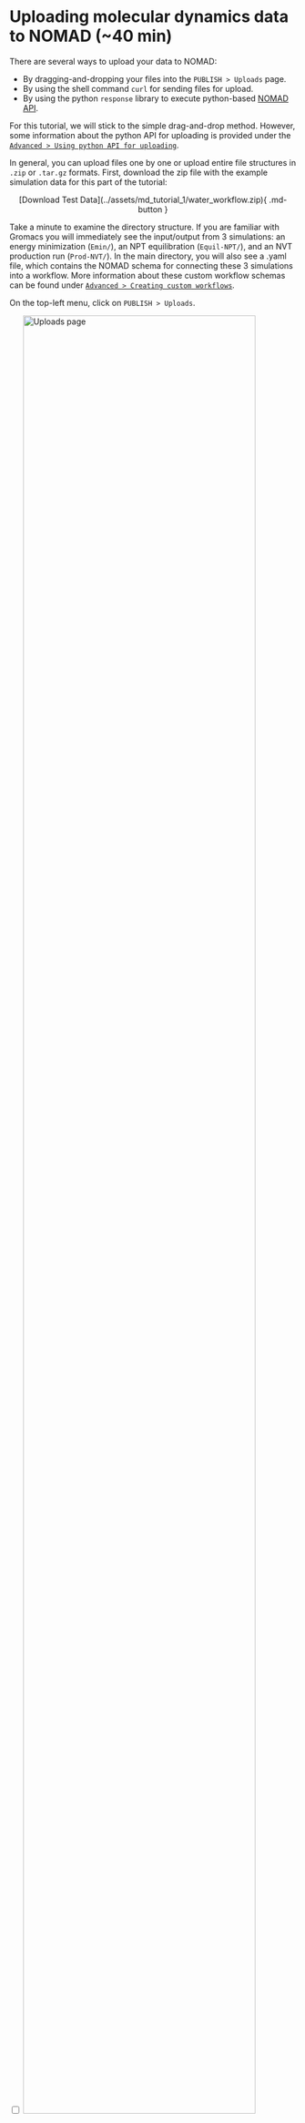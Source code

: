 # Uploading molecular dynamics data to NOMAD (~40 min)

There are several ways to upload your data to NOMAD:

- By dragging-and-dropping your files into the `PUBLISH > Uploads` page.
- By using the shell command `curl` for sending files for upload.
- By using the python `response` library to execute python-based [NOMAD API](../glossary/glossary.md/#api).

For this tutorial, we will stick to the simple drag-and-drop method. However, some information about the python API for uploading is provided under the [`Advanced > Using python API for uploading`](Advanced/Upload_API.md).

In general, you can upload files one by one or upload entire file structures in `.zip` or `.tar.gz` formats. First, download the zip file with the example simulation data for this part of the tutorial:

<center>
[Download Test Data](../assets/md_tutorial_1/water_workflow.zip){ .md-button }
</center>

Take a minute to examine the directory structure. If you are familiar with Gromacs you will immediately see the input/output from 3 simulations: an energy minimization (`Emin/`), an NPT equilibration (`Equil-NPT/`), and an NVT production run (`Prod-NVT/`). In the main directory, you will also see a .yaml file, which contains the NOMAD schema for connecting these 3 simulations into a workflow. More information about these custom workflow schemas can be found under [`Advanced > Creating custom workflows`](Advanced/part4.md).

On the top-left menu, click on `PUBLISH > Uploads`.

<div class="click-zoom">
    <label>
        <input type="checkbox">
        <img src="../assets/md_tutorial_1/navigate_uploads.png" alt="Uploads page" width="90%" title="Uploads page.">
    </label>
</div>


Then click on `CREATE A NEW UPLOAD` and either drag-and-drop the `water_workflow.zip` file directly onto the page or click on the `CLICK OR DROP FILES` button to find it in your local directories.

<div class="click-zoom">
    <label>
        <input type="checkbox">
        <img src="../assets/uploading_and_publishing/gwupload.gif" alt="GW upload gif" width="90%" title="Creating a new upload with DFT+GW data.">
    </label>
</div>


After the files are uploaded, a **processing** is triggered. In brief, NOMAD interprets the files and divides them into two categories: **mainfiles** and **auxiliary files**. In the same upload, there might be multiple mainfiles and auxiliary files organized in a folder tree structure.

???+ info

    The **mainfiles** are those files which are representative of a given computational calculation. The presence of a mainfile in the upload is required for NOMAD to recognize a calculation. NOMAD supports several computational codes for first principles calculations, molecular dynamics simulations, and lattice modeling, as well as workflow and database managers. Currently, both the Gromacs and Lammps packages are supported. We are also developing a *custom schema based on the H5MD format*, to allow users to upload simulation data run with any MD engine.

    For each supported code, NOMAD recognizes a single file as the mainfile. For example, the Gromacs mainfile is the native `.log` file created during the simulation. The remaining files that have not been identified as mainfiles are designated as **auxiliary files**. You can find further information about the various supported codes, mainfiles, and auxiliary files in the general NOMAD documentation under [Supported parsers](https://nomad-lab.eu/prod/v1/staging/docs/reference/parsers.html).


??? tip
    We recommend to keep as many auxiliary files as possible together with the mainfile, but without exceeding the uploads limit&mdash;32GB file size limit per upload. For the routine upload of simulations that exceed this limit, we suggest that you prune the trajectory file in advance, to store only a subset of the data on the NOMAD repository. In this case, the parsers should still correctly store the configurations as well as additional metadata dealing with the input parameters to the simulation.

    For special cases of larger simulations or datasets that must be stored in full, special processing procedures are required. In this case, you should contact the [NOMAD/FAIRmat team]() for assistance. Alternatively, you can post questions or requests on the [NOMAD MATSCI Community Discourse Forum](https://matsci.org/c/nomad/32).

During the processing, NOMAD will store the simulation data and *metadata* within the NOMAD *Metainfo* schema. In this case, the parsing should take ~ 30 seconds. You should now see the successfully processed data overview:

## Sections of the Uploads page

At the top of the uploads page, you can modify certain general metadata fields.

<div class="click-zoom">
    <label>
        <input type="checkbox">
        <img src="../assets/md_tutorial_1/water_workflow_header.png" alt="Top fields in uploads page." width="90%" title="Top fields in uploads page.">
    </label>
</div>

The name of the upload can be modify by clicking on the pen icon :fontawesome-solid-pen:. The other icons correspond to:

<!--Confirm with Lauri the icons-->
- :fontawesome-solid-user-group: _Manage members_: allows users to invite collaborators by defining co-authors and reviewers roles.
- :fontawesome-solid-cloud-arrow-down: _Download files_: downloads all files present in the upload.
- :fontawesome-solid-rotate-left: _Reload_: reloads the uploads page.
- :fontawesome-solid-rotate: _Reprocess_: triggers again the processing of the uploaded data.
- :fontawesome-solid-angle-left::fontawesome-solid-angle-right: _API_: generates a JSON response to use by the [NOMAD API](../glossary/glossary.md/#api).
- :fontawesome-solid-trash: _Delete the upload_: deletes completely the upload.

<!-- ## The NOMAD API
Another important functionality in NOMAD is being able to perform queries and analyze the resulting downloaded data from it. Once you have decided searching for a set of materials with certain properties and derived from your prefered methodology, NOMAD gives you another tool to perform a query via Application Programming Interface (API) queries or calls. This can be found by clicking the symbol `<>` at the top of the filter menus.
<!-- In [Part II](part2.md), you will learn how to use an API query to get GW data and work with it in a Jupyter Notebook for analysis and plotting of the DFT and GW band structure. -->

<!-- <div class="click-zoom">
    <label>
        <input type="checkbox">
        <img src="../assets/part1_explore/api.png" alt="API query" width="90%" title="Generating an API query from filters.">
    </label>
</div> -->


The remainder of the uploads page is divided in 4 sections. The first section, _(1) Prepare and upload your files_, shows the files and folder structure in the upload. You can add a `README.md` in the root directory and its content will be shown above this section..

<div class="click-zoom">
    <label>
        <input type="checkbox">
        <img src="../assets/md_tutorial_1/water_workflow_files.png" alt="Uploaded files." width="90%" title="Uploaded files.">
    </label>
</div>

We will skip section 2 for now and come back to it in a second.

The third section, _(3) Edit author metadata_, allows users to edit certain metadata fields from all entries recognized in the upload. This includes _comments_, where you can add as much extra information as you want, _references_, where you can add a URL to your upload (e.g., an article DOI), and _datasets_, where you can create or add the uploaded data into a more general dataset.

<p align="center">
    <img src="../assets/uploading_and_publishing/edit_author_metadata.png" alt="Edit author metadata." width="50%" title="Edit author metadata.">
</p>

The final section, _(4) Publish_, lets the user to publish the data with or without an embargo. This will be explained more in detail in [How-to publish data](howto_publish_data.md).

<div class="click-zoom">
    <label>
        <input type="checkbox">
        <img src="../assets/uploading_and_publishing/publish.png" alt="Publish button." width="90%" title="Publish button.">
    </label>
</div>

???+ warning

    Please do not publish this test data! There is a [test deployment of NOMAD](https://nomad-lab.eu/prod/v1/test) where you can safely perform test publishing, as the data is periodically deleted.

Now go back to the second section, _(2) Process data_, which shows the processed data and the generated [entries](../glossary/glossary.md/#entries) in NOMAD:

<div class="click-zoom">
    <label>
        <input type="checkbox">
        <img src="../assets/md_tutorial_1/Processed_data_edited.png" alt="Uploads page" width="90%" title="Uploads page.">
    </label>
</div>

Let's examine the production simulation by clicking the 3 dots to the right of the entry labeled `Prod-NVT/mdrun_Prod-NVT.log`, circled in green in the above image. You will now be on the **OVERVIEW** page for this entry, which aims to provide a simple description of this entry through visualizations of the system itself, some key observables, and some of the overarching metadata. The **OVERVIEW** page will be examined in detail in Tutorial 2. For now, we will focus on how the uploaded data is stored within the NOMAD repository. In addition to the **OVERVIEW** tab, there are 3 other tabs at the top of the page: **FILES**, **DATA**, and **LOGS**.

Click on the **FILES** tab. Here you will find all the raw data that was uploaded via the .zip file, retained within the original file system structure. The raw files are stored in the repository and can be downloaded at any time.

Now click on the **LOGS** tab. Here you will find some technical information about the data processing along with any warnings or errors that were raised by the NOMAD software.

Finally, click on the **DATA** tab. Here you can navigate through the NOMAD *Metainfo* for this entry, i.e., the processed and normalized version of the simulation data and metadata.

## The NOMAD Metainfo

NOMAD stores all processed data in a well defined, structured, and machine readable format, known as the `archive`.
The schema that defines the organization of (meta)data within the archive is known as the `MetaInfo`.
More information can be found in the NOMAD docs: [An Introduction to Schemas and Structured Data in NOMAD](https://nomad-lab.eu/prod/v1/docs/schema/introduction.html).

Duplicate your tab and go to `Analyze > The NOMAD Metainfo` in the top-left menu of NOMAD. Here you can navigate through or search the entire set of NOMAD Metainfo definitions.

<div class="click-zoom">
    <label>
        <input type="checkbox">
        <img src="../assets/part1_explore/nomadmetainfo.png" alt="The NOMAD metainfo" width="90%" title="The NOMAD metainfo.">
    </label>
</div>

The NOMAD Metainfo covers a very wide range of materials data beyond computational data, including electronic lab notebooks and a variety of experimental techniques.
The most important archive sections for computational data is illustrated in the following diagram:

```
archive
├── run
│    ├── method
│    │      ├── atom_parameters
│    │      ├── dft
│    │      ├── forcefield
│    │      └── ...
│    ├── system
│    │      ├── atoms
│    │      │     ├── positions
│    │      │     ├── lattice_vectors
│    │      │     └── ...
│    │      └── ...
│    └── calculation
│           ├── energy
│           ├── forces
│           └── ...
└── workflow2
     ├── method
     ├── inputs
     ├── tasks
     ├── outputs
     └── results
```

Search through the NOMAD Metainfo sections displayed above to get an idea of what kinds of quantities are stored in each section. In [Part II](part2.md), you will learn how to explore the actual populated quantities of the Metainfo for specific entries.

Navigate to section **run** :fontawesome-solid-arrow-right: **program**, where we find some basic information about the simulation code (name and version):

<div class="click-zoom">
    <label>
        <input type="checkbox">
        <img src="../assets/md_tutorial_1/Run_Program.png" alt="Uploads page" width="90%" title="Uploads page.">
    </label>
</div>

Now navigate to section **run** :fontawesome-solid-arrow-right: **method**:

<div class="click-zoom">
    <label>
        <input type="checkbox">
        <img src="../assets/md_tutorial_1/Run_Method.png" alt="Uploads page" width="90%" title="Uploads page.">
    </label>
</div>

Under **atom_parameters** you will find a list of force-field-dependent atom attributes such as mass and charge. Under **force_field** :fontawesome-solid-arrow-right: **model** :fontawesome-solid-arrow-right: **contributions** you will find a list of intramolecular interactions defined for this simulation. The development of metadata for a more comprehensive storage of force fields in NOMAD is currently underway. Under **force_field** :fontawesome-solid-arrow-right: **force_calculations** you will find some basic input parameters dealing with the calculation of forces in this simulation.

Navigate to section **run** :fontawesome-solid-arrow-right: **system** :fontawesome-solid-arrow-right: **0**:

<div class="click-zoom">
    <label>
        <input type="checkbox">
        <img src="../assets/md_tutorial_1/Run_System_0.png" alt="Uploads page" width="90%" title="Uploads page.">
    </label>
</div>

The **system** section holds the configurational information from this entry. The first item in this section, **0**, corresponds to the first saved configuration within the simulation trajectory. Now click on the atoms section:

<div class="click-zoom">
    <label>
        <input type="checkbox">
        <img src="../assets/md_tutorial_1/Run_System_0_Atoms.png" alt="Uploads page" width="90%" title="Uploads page.">
    </label>
</div>

There will be a prompt to ask if you would like to visualize the system. If you click yes, the particles within the simulation box will be displayed. (The visualizer can also be accessed with additional features in the **OVERVIEW** page). In the **atoms** section, various atom attributes are stored, e.g., the positions and velocities of each atom for this frame. Notice that the simulation trajectory is stored as a list of repeating dictionaries, as opposed to the typical dictionary of lists that may be found in trajectory analysis software, such as *MDAnalysis*. In short, this is done for consistency with data from other methods that are stored in the NOMAD repository. However, when working with the data from a particular entry, there are tools in NOMAD to easily convert the *Metainfo* to a more convenient format for analysis. More about this in Tutorial 3.

Now click on the **atoms_group** section:

<div class="click-zoom">
    <label>
        <input type="checkbox">
        <img src="../assets/md_tutorial_1/Run_System_0_AtomsGroup.png" alt="Uploads page" width="90%" title="Uploads page.">
    </label>
</div>

This section holds a hierarchical organization of the system (denoted in the following as the *topology*), based on the *bonds* defined in the force field used for this simulation. By default, the first level of this hierarchy contains *molecule groups*, which group together all molecules of the same type. Now, by clicking the **atoms_group** subsection of this group, you reach the next level down, which contains each molecule within the current molecule group. Similarly to these molecule groups and molecule levels, monomer groups and monomer levels will be defined for polymer systems. The individual atoms within each molecule are not explicitly stored within this hierarchy, but are simply referenced via their indices within the **atoms** section. Take a few minutes to examime this hierarchy and the stored quantities in more detail. Note that at the moment the hierarchy is only stored in the first entry of **system**.

Now go back and navigate to section **run** :fontawesome-solid-arrow-right: **calculation** :fontawesome-solid-arrow-right: **0**:

<div class="click-zoom">
    <label>
        <input type="checkbox">
        <img src="../assets/md_tutorial_1/Run_Calculation_0.png" alt="Uploads page" width="90%" title="Uploads page.">
    </label>
</div>

The **calculation** section contains any saved thermodynamic quantities that are a function of a single configuration, e.g., energy, pressure, temperature, etc., as well as any saved force information for the atoms within each configuration.

!!! abstract "Assignment"

    1. What are the oxygen and hydrogen atom types used in the force field for this simulation?

    2. What is the step number of the last saved configuration of this simulation? What is the corresponding time for this configuration?

    3. (CHALLENGE) Which thermostat is used for temperature coupling in this simulation? What is the frequency of temperature coupling?

??? success

    1. OW, HW1, and HW2 (see **run** &rarr; **method** &rarr; **atom_parameters** &rarr; *atom_index* &rarr; **label**)

    2. step = 5000, time = 5 ps (see **system** &rarr; **10** &rarr; **step** and **system** &rarr; **10** &rarr; **time**, respectively)

    3. thermostat = "langevin_goga", frequency of coupling = 500 fs (see **workflow** &rarr; **molecular_dynamics** &rarr; **integration_parameters** &rarr; **thermostat_parameters** &rarr; **thermostat_type** and **workflow** &rarr; **molecular_dynamics** &rarr; **integration_parameters** &rarr; **thermostat_parameters** &rarr; **coupling_constant**, respectively).
